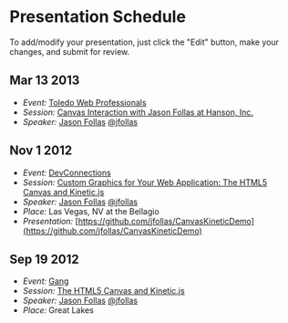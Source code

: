 # Presentation Schedule
To add/modify your presentation, just click the "Edit" button, make your changes, and submit for review.

## Mar 13 2013
* _Event:_ [Toledo Web Professionals](http://www.meetup.com/Toledo-Web-Design/events/92857942/)
* _Session:_ [Canvas Interaction with Jason Follas at Hanson, Inc.](http://www.meetup.com/Toledo-Web-Design/events/92857942/)
* _Speaker:_ [Jason Follas](http://devconnections.com/shows/fall2012/speakers.aspx?s=189&sp=2762) [@jfollas](https://twitter.com/jfollas)

## Nov 1 2012
* _Event:_ [DevConnections](http://devconnections.com/shows/fall2012/sessions.aspx?s=189)
* _Session:_ [Custom Graphics for Your Web Application: The HTML5 Canvas and Kinetic.js](http://devconnections.com/shows/fall2012/sessions.aspx?s=189)
* _Speaker:_ [Jason Follas](http://devconnections.com/shows/fall2012/speakers.aspx?s=189&sp=2762) [@jfollas](https://twitter.com/jfollas)
* _Place:_ Las Vegas, NV at the Bellagio
* _Presentation:_ [https://github.com/jfollas/CanvasKineticDemo](https://github.com/jfollas/CanvasKineticDemo) 

## Sep 19 2012
* _Event:_ [Gang](http://migang.org/?p=97)
* _Session:_ [The HTML5 Canvas and Kinetic.js](http://migang.org/?p=97)
* _Speaker:_ [Jason Follas](http://migang.org/?p=97) [@jfollas](https://twitter.com/jfollas)
* _Place:_ Great Lakes
